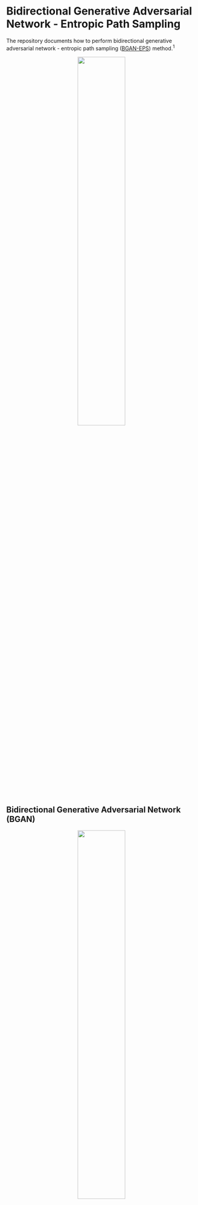# Bidirectional Generative Adversarial Network - Entropic Path Sampling

The repository documents how to perform bidirectional generative adversarial network - entropic path sampling ([BGAN-EPS](https://pubs.acs.org/doi/10.1021/acs.jpcb.3c01202)) method.<sup>1</sup>
<p align="center">
<img src="https://user-images.githubusercontent.com/25111091/205413472-bf70e899-32f7-4a0c-8dc5-a576c129a36c.jpg" width=50%>
</p>

## Bidirectional Generative Adversarial Network (BGAN)
<p align="center">
<img src="https://user-images.githubusercontent.com/25111091/205412357-c7548b3e-6161-42f6-9c06-3f204374ae7f.jpg" width=50%)
</p>
        
The **bidirectional generative adversarial network (BGAN) model** is designed to enhance the estimation of probability density function of molecular configurations. The BGAN model consists of two pairs of generative adversarial networks (GANs): one is used to generate pseudo-molecular coordinates and the other to generate pseudo-latent variables.

## Module Requirements
        python 3.9.18
        numpy 1.26.0
        pytorch 2.1.0
        networkx 3.1
        scikit-learn 1.3.0
        mdtraj 1.9.9

        Entropy Profile Graphing Module (Not Required)
        scienceplots 2.1.1

## Install
BGAN-EPS can be downloaded by

        git clone https://github.com/rshin1209/bgan_eps.git

The software has been tested on Linux (Centos 7) and Python 3.9 environment. CUDA is recommended for accelerating the training process.

## How to perform BGAN-EPS
<p align="center">
<img src="https://github.com/rshin1209/bgan_eps/assets/25111091/c1b2280b-3ce6-4437-8699-7db437239b6b" width=100%>
</p>

### Example Reaction: Diene/Triene Cycloaddition (provided in "dataset" folder)
<p align="center">
<img src="https://github.com/rshin1209/bgan_eps/assets/25111091/e78b318a-37d5-40ee-a6d3-b747457b03f3", width=50%>
</p>
The diene/triene cycloaddition is an ambimodal pericyclic reaction involving butadiene with hexatriene. It yields two products with asynchronous bond formations: 4+2-adduct (bond 1 and bond 2) and <style></style>6+4-adduct{color:Red}</style> (bond 1 and bond 3)
<p align="center">
<img src="https://github.com/rshin1209/bgan_eps/assets/25111091/45e297e2-09dc-403d-908d-0f97f43d66bb", width=50%>
</p>

### Step 1: Quasiclassical Trajectory Simulation
        Functional/Basis Set: B3LYP-D3/6-31G(d)
        Integration Time Step: 1 fs
        Temperature: 298.15 K

Files to prepare:
1. Post-transition-state (post-TS) trajectories and place a single combined file (all post-TS trajectories) in xyz format (e.g., ./dataset/dta_r2p_1.xyz).
2. Optimized TS structure file in pdb format (e.g., ./dataset/dta_r2p_TS.pdb).
Filename format must be \[name of reaction\]_r2p_#.XXX

### Step 2: BGAN-assisted Configuration Sampling
#### Step 2.1: Coordinate Conversion

        python xyz2bat.py --nb1 1 --nb2 10 --ts dta_r2p_TS --atom1 11 --atom2 13 --reaction dta_r2p_1
        python xyz2bat.py --nb1 1 --nb2 10 --ts dta_r2p_TS --atom1 2 --atom2 5 --reaction dta_r2p_2
        [nb1] -- first atom number in bond 1
        [nb2] -- second atom number in bond 1
        [atom1] -- first atom number in reaction coordinate (e.g., bond 2 or bond 3)
        [atom2] -- second atom number in reaction coordinate (e.g., bond 2 or bond 3)
        [reaction] -- Name of the reaction file without format tag
        [ts] -- Name of the optimized transition state structure file without format tag

#### Step 2.2: BGAN Training and entropic path sampling (EPS)

        python main.py --reaction dta_r2p_1 --bondmax 2.790 --bondmin 1.602 --ensemble 9
        python main.py --reaction dta_r2p_2 --bondmax 3.009 --bondmin 1.689 --ensemble 10
        [reaction] -- Name of the reaction file without format tag
        [ensemble] -- Number of structural ensembles for entropic path sampling
        [bondmax] -- Maximum bond length (i.e., bond length in the optimized TS structure)
        [bondmin] -- Minimum bond length (i.e., bond formation criterion)
        [temperature] -- Temperature in configurational entropy calculation
        [eps_type] -- Type of entropic path sampling: Average or Maximal Entropy Approach (Average recommended)

        [epochs] -- Number of epochs for BGAN training (50 recommended)
        [lr] -- Learning rate of Adam Optimizer in BGAN training (1e-4 recommended)
        [beta1] -- Momentum1 for Adam Optimizer (0.5 recommended) 
        [beta2] -- Momentum2 for Adam Optimizer (0.999 recommended)
        [loop] -- Number of BGAN-EPS rounds (5-20 recommended based on available computation resource)

### Step 3: Entropy Profiling

## Contact
Please open an issue in Github or contact wook.shin@vanderbilt.edu if you have any problem in BGAN-EPS.

## Citation
1. Shin, W.; Ran, X.; Yang, Z. J. Accelerated Entropic Path Sampling with a Bidirectional Generative Adversarial Network. The Journal of Physical Chemistry B 2023, 127 (19), 4254-4260. DOI: 10.1021/acs.jpcb.3c01202.

## License
This project is licensed under the MIT License - see the LICENSE file for details.
